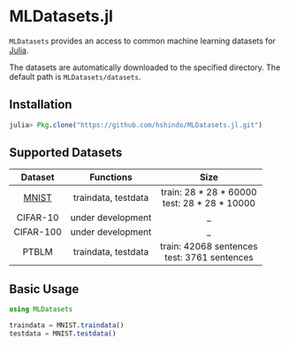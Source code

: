 # MLDatasets.jl
`MLDatasets` provides an access to common machine learning datasets for [Julia](http://julialang.org/).

The datasets are automatically downloaded to the specified directory.
The default path is `MLDatasets/datasets`.

## Installation
```julia
julia> Pkg.clone("https://github.com/hshindo/MLDatasets.jl.git")
```

## Supported Datasets
| Dataset | Functions | Size |
|:---:|:---:|:---:|
| [MNIST](http://yann.lecun.com/exdb/mnist/) | traindata, testdata | train: 28 \* 28 \* 60000 <br> test: 28 \* 28 \* 10000 |
| CIFAR-10 | under development | _ |
| CIFAR-100 | under development | _ |
| PTBLM | traindata, testdata | train: 42068 sentences <br> test: 3761 sentences |

## Basic Usage
```julia
using MLDatasets

traindata = MNIST.traindata()
testdata = MNIST.testdata()
```
